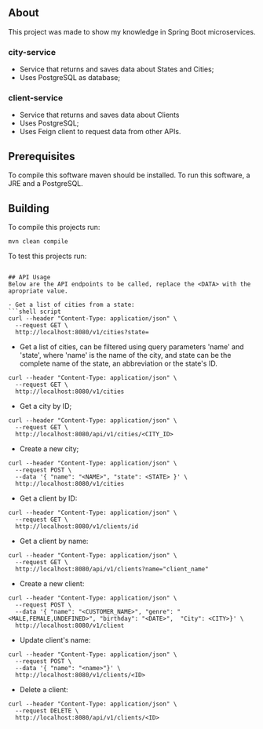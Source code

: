 ## About
This project was made to show my knowledge in Spring Boot microservices.

### city-service
- Service that returns and saves data about States and Cities;
- Uses PostgreSQL as database;

### client-service
- Service that returns and saves data about Clients
- Uses PostgreSQL;
- Uses Feign client to request data from other APIs.

## Prerequisites
To compile this software maven should be installed.
To run this software, a JRE and a PostgreSQL.

## Building
To compile this projects run:
```shell script
mvn clean compile
```
To test this projects run:
```shell script

## API Usage
Below are the API endpoints to be called, replace the <DATA> with the apropriate value.

- Get a list of cities from a state:
```shell script
curl --header "Content-Type: application/json" \
  --request GET \
  http://localhost:8080/v1/cities?state=
```

- Get a list of cities, can be filtered using query parameters 'name' and 'state', where 'name' is the name of the city, and state can be the complete name of the state, an abbreviation or the state's ID.
```shell script
curl --header "Content-Type: application/json" \
  --request GET \
  http://localhost:8080/v1/cities
```

- Get a city by ID;
```shell script
curl --header "Content-Type: application/json" \
  --request GET \
  http://localhost:8080/api/v1/cities/<CITY_ID>
```

- Create a new city;
```shell script
curl --header "Content-Type: application/json" \
  --request POST \
  --data '{ "name": "<NAME>", "state": <STATE> }' \
  http://localhost:8080/v1/cities
```

- Get a client by ID:
```shell script
curl --header "Content-Type: application/json" \
  --request GET \
  http://localhost:8080/v1/clients/id
```

- Get a client by name:
```shell script
curl --header "Content-Type: application/json" \
  --request GET \
  http://localhost:8080/api/v1/clients?name="client_name"
```

- Create a new client:
```shell script
curl --header "Content-Type: application/json" \
  --request POST \
  --data '{ "name": "<CUSTOMER_NAME>", "genre": "<MALE,FEMALE,UNDEFINED>", "birthday": "<DATE>",  "City": <CITY>}' \
  http://localhost:8080/v1/client
```

- Update client's name:
```shell script
curl --header "Content-Type: application/json" \
  --request POST \
  --data '{ "name": "<name>"}' \
  http://localhost:8080/v1/clients/<ID>
```

- Delete a client:
```shell script
curl --header "Content-Type: application/json" \
  --request DELETE \
  http://localhost:8080/api/v1/clients/<ID>
```
